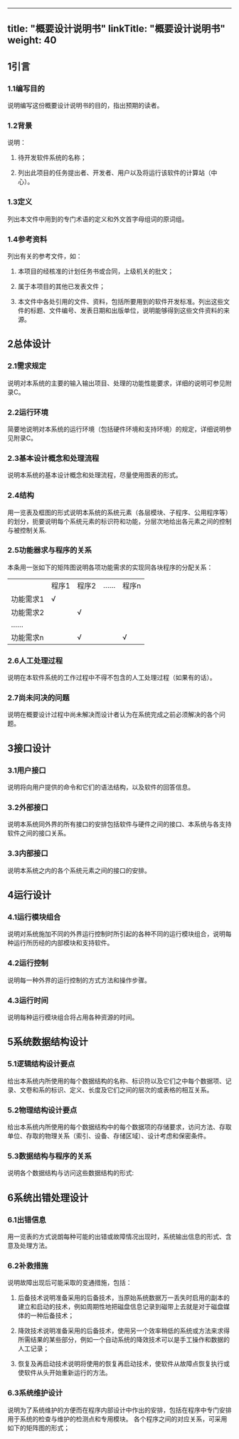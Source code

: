 
---
title: "概要设计说明书"
linkTitle: "概要设计说明书"
weight: 40
---

## 1引言

### 1.1编写目的

说明编写这份概要设计说明书的目的，指出预期的读者。

### 1.2背景

说明：

1.  待开发软件系统的名称；

2.  列出此项目的任务提出者、开发者、用户以及将运行该软件的计算站（中心）。

### 1.3定义

列出本文件中用到的专门术语的定义和外文首字母组词的原词组。

### 1.4参考资料

列出有关的参考文件，如：

1.  本项目的经核准的计划任务书或合同，上级机关的批文；

2.  属于本项目的其他已发表文件；

3.  本文件中各处引用的文件、资料，包括所要用到的软件开发标准。列出这些文件的标题、文件编号、发表日期和出版单位，说明能够得到这些文件资料的来源。

## 2总体设计

### 2.1需求规定

说明对本系统的主要的输入输出项目、处理的功能性能要求，详细的说明可参见附录C。

### 2.2运行环境

简要地说明对本系统的运行环境（包括硬件环境和支持环境）的规定，详细说明参见附录C。

### 2.3基本设计概念和处理流程

说明本系统的基本设计概念和处理流程，尽量使用图表的形式。

### 2.4结构

用一览表及框图的形式说明本系统的系统元素（各层模块、子程序、公用程序等）的划分，扼要说明每个系统元素的标识符和功能，分层次地给出各元素之间的控制与被控制关系.

### 2.5功能器求与程序的关系

本条用一张如下的矩阵图说明各项功能需求的实现同各块程序的分配关系：

|           |       |       |     |       |
|-----------|-------|-------|-----|-------|
|           | 程序1 | 程序2 | ……  | 程序n |
| 功能需求1 | √     |       |     |       |
| 功能需求2 |       | √     |     |       |
| ……        |       |       |     |       |
| 功能需求n |       | √     |     | √     |

### 2.6人工处理过程

说明在本软件系统的工作过程中不得不包含的人工处理过程（如果有的话）。

### 2.7尚未问决的问题

说明在概要设计过程中尚未解决而设计者认为在系统完成之前必须解决的各个问题。

## 3接口设计

### 3.1用户接口

说明将向用户提供的命令和它们的语法结构，以及软件的回答信息。

### 3.2外部接口

说明本系统同外界的所有接口的安排包括软件与硬件之间的接口、本系统与各支持软件之间的接口关系。

### 3.3内部接口

说明本系统之内的各个系统元素之间的接口的安排。

## 4运行设计

### 4.1运行模块组合

说明对系统施加不同的外界运行控制时所引起的各种不同的运行模块组合，说明每种运行所历经的内部模块和支持软件。

### 4.2运行控制

说明每一种外界的运行控制的方式方法和操作步骤。

### 4.3运行时间

说明每种运行模块组合将占用各种资源的时间。

## 5系统数据结构设计

### 5.1逻辑结构设计要点

给出本系统内所使用的每个数据结构的名称、标识符以及它们之中每个数据项、记录、文卷和系的标识、定义、长度及它们之间的层次的或表格的相互关系。

### 5.2物理结构设计要点

给出本系统内所使用的每个数据结构中的每个数据项的存储要求，访问方法、存取单位、存取的物理关系（索引、设备、存储区域）、设计考虑和保密条件。

### 5.3数据结构与程序的关系

说明各个数据结构与访问这些数据结构的形式:

## 6系统出错处理设计

### 6.1出错信息

用一览表的方式说朗每种可能的出错或故障情况出现时，系统输出信息的形式、含意及处理方法。

### 6.2补救措施

说明故障出现后可能采取的变通措施，包括：

1.  后备技术说明准备采用的后备技术，当原始系统数据万一丢失时启用的副本的建立和启动的技术，例如周期性地把磁盘信息记录到磁带上去就是对于磁盘媒体的一种后备技术；

2.  降效技术说明准备采用的后备技术，使用另一个效率稍低的系统或方法来求得所需结果的某些部分，例如一个自动系统的降效技术可以是手工操作和数据的人工记录；

3.  恢复及再启动技术说明将使用的恢复再启动技术，使软件从故障点恢复执行或使软件从头开始重新运行的方法。

### 6.3系统维护设计

说明为了系统维护的方便而在程序内部设计中作出的安排，包括在程序中专门安排用于系统的检查与维护的检测点和专用模块。
各个程序之间的对应关系，可采用如下的矩阵图的形式；
